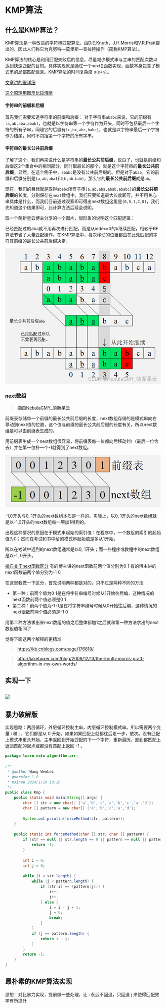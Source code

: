# KMP算法

## 什么是KMP算法？

KMP算法是一种改进的字符串匹配算法，由D.E.Knuth，J.H.Morris和V.R.Pratt提出的，因此人们称它为克努特—莫里斯—普拉特操作（简称KMP算法）。

KMP算法的核心是利用匹配失败后的信息，尽量减少模式串与主串的匹配次数以达到快速匹配的目的。具体实现就是通过一个next()函数实现，函数本身包含了模式串的局部匹配信息。KMP算法的时间复杂度 `O(m+n)`。

[文章讲的很详细](https://cloud.tencent.com/developer/article/2235837)

[这个原理用图示比较清晰](https://kb.cnblogs.com/page/176818/)
#### 字符串的前缀和后缀

首先我们需要知道字符串的前缀和后缀： 对于字符串`ababc`来说，它的前缀有`[a,ab,aba,abab]`，也就是以字符串第一个字符作为开头，同时不包括最后一个字符的所有子串，同理它的后缀有`[c,bc,abc,babc]`，也就是以字符串最后一个字符作为结尾，同时不包括第一个字符的所有字串。

#### 字符串的最长公共前后缀

了解了这个，我们再来说什么是字符串的**最长公共前后缀**，说白了，也就是前缀和后缀这2个集合中的相同部分，同时取最长的那个，就是这个字符串的**最长公共前后缀**。显然，在这个例子中，`ababc`是没有公共前后缀的。但是对于`abab`，它的前缀和后缀分别是`[a,ab,aba]`和`[b,ab,bab]`，那么它的**最长公共前后缀**就是`ab`。

现在，我们的目标就是取得`ababc`所有子串`[a,ab,aba,abab,ababc]`的**最长公共前后缀**的长度，分别保存在`next`数组中，我们只要知道最大长度即可，并不用关心串具体是什么，而我们目前通过观察即可得出next数组这里是`[0,0,1,2,0]`，我们先知道这个结果即可，此计算方法后续会说明。

取一个萌新星云博主分享的一个图片，很形象的说明这个匹配逻辑：

已经匹配过的aba就不用再次进行匹配，而是从index=3的b继续匹配，相较于BF算法节省了大量匹配操作。在KMP算法中，每次移动的位置都由在此处匹配的字符其前缀的最长公共前后缀决定。

![](img/img_20240118_1.png)

### next数组

> [摘自NebulaGMY_萌新星云](https://blog.csdn.net/gmynebula/article/details/125239503)

前缀表存储每一个前缀的最长公共前后缀的长度，next数组存储的是模式串向右移动到next值的位置，这个值与前缀的最长公共前后缀的长度有关，所以next数组是可以由前缀表生成的。

用前缀表生成一个next数组很容易，将前缀表每一位都向后移动1位（最后一位舍去）并在第一位补一个-1就得到了next数组。

![](img/img_20240118.png)

-1,0开头与0, 1开头的next数组本质是一样的。实际上，以0, 1开头的next数组就是以-1,0开头的next数组每一项加1得到的。

出现这种情况的原因在于模式串起始的索引值：在程序中，一个数组的索引的起始值为0；然而在考试和书中给的模式串起始值是多从1开始。

所以在考试中遇到的next数组通常是以0, 1开头；而一些程序或教程中的next数组是以-1, 0开头。

[摘自关于next函数区分](https://blog.csdn.net/2301_76768325/article/details/134933251)
有的博主讲的next函数前两个值分别为0 1
有的博主讲的next函数前两个值分别为-1 0

在这里我做一下区分，首先说明两种都是对的，只不过是两种不同的方法

* 第一种：前两个值为0 1是在将字符串编号时候从1开始往后编，这种情况的next函数前两个值必须是0 1
* 第二种：前两个值为-1 0是在将字符串编号时候从0开始往后编，这种情况的next函数前两个值必须是-1 0

用第二种方法求出来next数组的值之后整体都加1之后就和第一种方法求出的next数组值相同了

觉得下面这两个解释的更精准

> https://kb.cnblogs.com/page/176818/

> http://jakeboxer.com/blog/2009/12/13/the-knuth-morris-pratt-algorithm-in-my-own-words/



## 实现一下

```java

```



![](https://cdn.jsdelivr.net/gh/wenleiwang/life-img/note-img/v2-988c7f256e91c00976cdfa463678790e_720w.webp)



## 暴力破解版

实现思路：两层循环，外层循环控制主串，内层循环控制模式串。所以需要两个变量 i 和 j ，它们都是从 0  开始。如果如果匹配上就都往后走一步，依次。没有匹配上模式串重头开始，主串返回到开始匹配的下一个字符，重新遍历。直到都匹配上返回匹配的起点或都没有匹配上返回 -1 。

```java
package learn.note.algorithm.arr;

/**
 * @author Wang WenLei
 * @version 1.0
 * @since 2024/1/18 10:16
 */
public class Kmp {
    public static void main(String[] args) {
        char [] str = new char[] {'a','b','c','a','b','c','a','d'};
        char [] pattern = new char[] {'a','b','c','a','d'};

        System.out.println(forceMethod(str, pattern));
    }

    public static int forceMethod(char [] str, char [] pattern) {
        if (str == null || str.length == 0 || pattern == null || pattern.length == 0) {
            return -1;
        }

        int i = 0;
        int j = 0;

        while (i < str.length) {
            while (j < pattern.length) {
                if (str[i] == (pattern[j])) {
                    i++;
                    j++;
                } else {
                    i = i - j + 1;
                    j = 0;
                    break;
                }
            }
            if (j == pattern.length) {
                return i - j;
            }
        }
        return -1;
    }
}
```

## 最朴素的KMP算法实现

思想：对比暴力实现，提前做一些处理，让 i 永远不回退，只回退 j 来使得匹配效率有所提升

